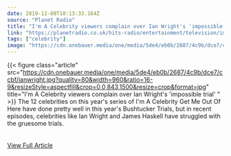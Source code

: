 ```yaml
---
date: 2019-12-08T10:13:33.164Z 
source: "Planet Radio" 
title: "I'm A Celebrity viewers complain over Ian Wright's 'impossible trial' " 
link: "https://planetradio.co.uk/hits-radio/entertainment/television/im-a-celebrity-ian-wright-impossible-trial/" 
tags: ["celebrity"] 
image: "https://cdn.onebauer.media/one/media/5de4/eb0b/2687/4c9b/dce7/ccbf/ianwright.jpg?quality=80&width=960&ratio=16-9&resizeStyle=aspectfill&crop=0,0,843,1500&resize=crop&format=jpg" 
---
```

{{< figure class="article" src="https://cdn.onebauer.media/one/media/5de4/eb0b/2687/4c9b/dce7/ccbf/ianwright.jpg?quality=80&width=960&ratio=16-9&resizeStyle=aspectfill&crop=0,0,843,1500&resize=crop&format=jpg" title="I'm A Celebrity viewers complain over Ian Wright's 'impossible trial' " >}}
The 12 celebrities on this year's series of I'm A Celebrity Get Me Out Of Here have done pretty well in this year's Bushtucker Trials, but in recent episodes, celebrities like Ian Wright and James Haskell have struggled with the gruesome trials.
<br/><br/><br/>
<a href='https://planetradio.co.uk/hits-radio/entertainment/television/im-a-celebrity-ian-wright-impossible-trial/' class='btn' target='_blank'>View Full Article</a>